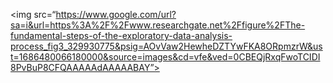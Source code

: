 <img src=“https://www.google.com/url?sa=i&url=https%3A%2F%2Fwww.researchgate.net%2Ffigure%2FThe-fundamental-steps-of-the-exploratory-data-analysis-process_fig3_329930775&psig=AOvVaw2HewheDZTYwFKA8ORpmzrW&ust=1686480066180000&source=images&cd=vfe&ved=0CBEQjRxqFwoTCIDI8PvBuP8CFQAAAAAdAAAAABAY”>

